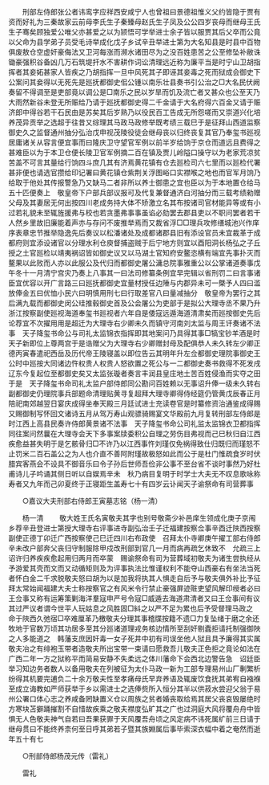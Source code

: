 <!-- { "loadSidebar": true } -->
　　刑部左侍郎张公者讳鸾字应祥西安咸宁人也曾祖曰景德祖惟义父约皆隐于贾有资而好礼为三秦故家云前母李氏生子秦臻母赵氏生子凤及公公四岁丧母而继母王氏生子骞矣顾独爱公唯父亦甚爱之以为颕悟可学举进士余子皆以服贾其后父卒而公竟以父命为县学弟子员受毛诗举成化戊子乡试辛丑举进士第为大名知县是时县中百物俱废敖仓空虚奸豪侮法又卫河每涨而濒水诸田尽为之没百姓患苦之公至修坠补敝诛锄豪强积谷备凶几万石筑堤扞水不害耕作词讼清理远近称为廉平当是时宁山卫胡指挥者其妾妬甚家人皆疾之乃胡指挥一旦中风死其子即诬其妾毒之死而狱成会御史下公案问其妾得以无死先是廵抚都御史佀公锺以南乐壮县奏书引公治之□大名民伏阙奏留不得调至是吏部竟以调公是□南乐之民以岁旱而饥及流亡者又甚众也公至天乃大雨然新谷未登无所赈给乃请于廵抚都御史得二千金请于大名府得六百金又请于赈济郎中得谷若干石民由是苏矣其后岁熟乃以役民百工告成无所怨嗟而又崇道兴化培养茂异贡举之选超于往昔又综理其马政马政修举既考绩三载巳于是征拜山西道监察御史久之监督通州抽分弘治戊申视茂陵役徒会继母丧以归终丧复其官乃奉玺书廵视居庸诸关从容言便宜事而曰隆庆卫守望官军例以前半岁给饷于京仓而道远且费得之甚难臣以为于本卫仓便长陵卫官军例摘二百在镇及贾儿岭隘口操守以为老家荒凉贫苦盖不可言其量给行饷四斗庶几其有济焉黄花镇有仓去廵检司六七里而以廵检代署甚非便也请选官攒给印记署曰黄花镇仓紫荆关浮图峪口实襟喉之地也而官军月饷乃给取于他处其传报警急乃又缺马二者非所以养士御患之宜也臣以为于本地置仓给马五十匹便奏上　敬皇帝下户部兵部议报可及代复兼督通济白河抽分而三载考绩勑赠父母及其妻居无何出按四川老成务持大体不矫激立名其布按诸司官材能异等或有小过若礼貌未至辄旌援弗与校也若贪墨弗事事虽谄必劾罢去郡县吏以不职问罢者若干人然乡里故旧廉能着声亦与存问不废推举焉而又裁省浮□□理兵攻修缮城池兴作庠序表章忠节推举隐逸先后奏议以松潘诸处及成都诸郡县旧有添设官员未宜裁革于成都府则宜添设诸官以分理水利仓庾督捕盗贼于后宁地方则宜以酉阳洞长杨弘之子丘授之土官廵检以靖夷祸诏皆如御史议又以马湖土官知府安鳌恣横有端宜先事扑灭而鳌果以此败而人亦以此服公及代归而都御史屠公滽总院事雅重公以公掌诸道奏事戊午冬十一月清宁宫灾乃奏上八事其一曰法司修纂条例宜早完辑以省刑罚二曰言事诸臣宜优容以开广言路三曰廵抚都御史宜量材授任边陲与内郡异未可一槩予人四曰滥放俸金五曰优恤小民六曰明慎用刑七曰行取差官八曰量减抽分　敬皇帝为罢行之其后满九载而都御史闵公珪推毂御史首及公会屠公为吏部于是拟公大理寺丞不果乃升浙江按察副使廵视海道奉玺书廵视者六年自是倭寇远遁海道清肃矣而廵按御史先后论荐宜不次擢用用是超迁为大理寺右少卿未久而镇守河南刘太监与周王讦奏诸不法事　天子降玺书命公与司礼太监锦衣指挥即其地案问乃具得其事□犒宝钞羊酒是时　天子新即位上尊两宫于是诰赠父为大理寺右少卿赠封母及配俱恭人未久转左少卿正德丙寅春遣祀西岳及历代帝王陵寝盖以即位告云其明年升左佥都御史理院事御史王公时中廵按大同诸边忤权贵人权贵人怒欲置之死公与一二都御史奏书救得不死发戌辽东今复起位至都御史矣又太监张璇者奏言丰润县皇庄地土苦百姓侵渔而实夺之田于是　天子降玺书命司礼太监户部侍郎同公勘问百姓赖以无事诏升俸一级未久转右副都御史仍理院事兵部题命清理贴黄寻复超拜大理寺卿得侍经筵仍管黄戊辰春正月陪祀南郊越翌日宴庆成得坐奉天殿三月廷试进士充读卷官是时纂修资治通鉴成得赐又赐御制写怀回文诸诗五月从驾万寿山观骠骑赐宴文华殿前九月复转刑部左侍郎是时江西上高县民奏许侍郎黄景诸不法事　天子降玺书命公司礼监太监锦衣卫都指挥同往案问然曩在大理寺会天下多事案牍委积公自理之劳伤目弗视而己巳秋归自江西疾愈益甚失明于是乞骸骨归□不许乃以江西事忤刘瑾仅免祸得致仕归既归而瑾怒不止罚米二百石盖公之为人也介直不善阿附瑾故极怒如此而公于是杜门惟疏食岁时伏腊宾客燕会不设具不御音乐曰令子孙后世师吾俭非公事不至台省不谈时事然乃好杜甫诗儿子吟诵其侧日听以自娱焉辛未　秋乃病目复明于时学士大夫无不叹息歌咏称寿者又九年而己卯夏终于正寝距生盖寿七十有四岁云讣闻天子谕祭命有司营葬事 

　　○嘉议大夫刑部右侍郎王寅墓志铭（杨一清） 

　　杨一清 
　　敬大姓王氏名寅敬夫其字也别号敬斋少补邑庠生领成化庚子京闱乡荐辛丑登进士第授大理寺右评事进寺副弘治壬子迁福建按察佥事辛酉迁陜西按察副使正德丁卯迁广西按察使己巳迁四川右布政使　召拜太仆寺卿庚午擢工部右侍郎辛未改户部奔父丧归守制服除甲戍改刑部到官几一月而病再疏乞休致不　允疏三上　诏许归养疾疾愈起用归两月而卒蒙　赐谕祭命有司为营葬域初敬夫为诸生尝执经从予游爱其壳而文而又动循矩则及为评事执法比惟谨权利不能夺山西豪右有坐法当死者怀白金二千求脱敬夫怒曰胡为以是加我将执其人惧走自后予与敬夫俱外补比予征拜太常始闻福建大夫士称按察官之有风米令行禁止豪强屏迹赃吏望风解印绶者必曰王佥事又称有运筹策剿海洋羣寇申严号令寇□威遁去海道肃清者又曰王佥事间有议其过严议者谓今世平人玩姑息之风胜固□紏之以严不足为累也后予受督理马政之　命于陜西久弛宿□卒难厘革乃檄敬夫分理其事稽牒按籍不遗□力复坠绪于磨之余还牧地于官数万顷其功居多至其分廵诸道理戎务核边情所至刮奸剔蠹拒请托制强御陜之人多能道之　韩藩支庶因奸毒一女子死井中初有司误坐他人狱且具予廉得其实属敬夫冶之有绯袍玉带者造敬夫所出宝带一束请曰愿救吾儿敬夫正色拒之竟论如法在广西二年一方之狱称平而简易安静不失柔远之体川藩命下会西北边警告急　诏廷臣举习知边务者数人以备用敬夫在列被征为太仆马政一新为工部专理易州山厂剸繁析纷得其机要完逋负二十余万敬夫性至孝痛母氏早弃养语及辄废饮食抚其弟宥自襁褓至成立诲教如严师获举于乡以需进士之选俸赀所入恒分其半以供菽水尝迎父翁于易州公署口体心志之养咸备罔缺置义仓以周族之贫者婚丧取给焉其居父丧哀毁屡绝时方寒块苫擗踊摧割不自惜故疾乘之敬夫襟度弘旷其之广也过洞庭大风将覆舟舟中皆惧无人色敬夫神气自若曰吾果获罪于天风覆吾舟顷之风定病不讳死属纩前三日请于继母贯曰不能终养柰何至日呼其弟若子暨其族婣属后事毕索深衣幅中着之奄然而逝年五十有七 

　　○刑部侍郎杨茂元传（雷礼） 

　　雷礼 
